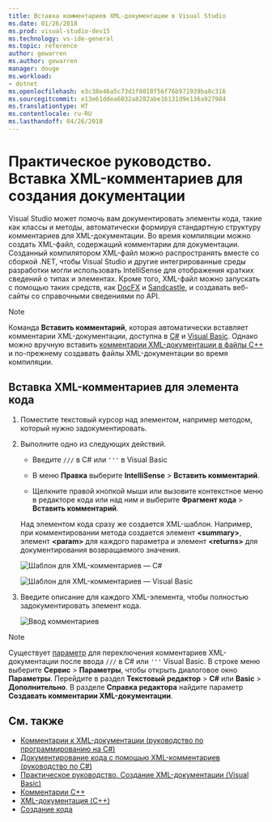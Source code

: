 ```yaml
---
title: Вставка комментариев XML-документации в Visual Studio
ms.date: 01/26/2018
ms.prod: visual-studio-dev15
ms.technology: vs-ide-general
ms.topic: reference
author: gewarren
ms.author: gewarren
manager: douge
ms.workload:
- dotnet
ms.openlocfilehash: e3c38e46a5c73d1f8018f56f76b971939ba8c316
ms.sourcegitcommit: e13e61ddea6032a8282abe16131d9e136a927984
ms.translationtype: HT
ms.contentlocale: ru-RU
ms.lasthandoff: 04/26/2018
---
```

# <a name="how-to-insert-xml-comments-for-documentation-generation"></a>Практическое руководство. Вставка XML-комментариев для создания документации

Visual Studio может помочь вам документировать элементы кода, такие как классы и методы, автоматически формируя стандартную структуру комментариев для XML-документации. Во время компиляции можно создать XML-файл, содержащий комментарии для документации. Созданный компилятором XML-файл можно распространять вместе со сборкой .NET, чтобы Visual Studio и другие интегрированные среды разработки могли использовать IntelliSense для отображения кратких сведений о типах и элементах. Кроме того, XML-файл можно запускать с помощью таких средств, как [DocFX](https://dotnet.github.io/docfx/) и [Sandcastle](https://www.microsoft.com/download/details.aspx?id=10526), и создавать веб-сайты со справочными сведениями по API.

> [!NOTE]
> Команда **Вставить комментарий**, которая автоматически вставляет комментарии XML-документации, доступна в [C#](/dotnet/csharp/programming-guide/xmldoc/xml-documentation-comments) и [Visual Basic](/dotnet/visual-basic/programming-guide/program-structure/how-to-create-xml-documentation). Однако можно вручную вставить [комментарии XML-документации в файлы C++](/cpp/ide/xml-documentation-visual-cpp) и по-прежнему создавать файлы XML-документации во время компиляции.

## <a name="to-insert-xml-comments-for-a-code-element"></a>Вставка XML-комментариев для элемента кода

1. Поместите текстовый курсор над элементом, например методом, который нужно задокументировать.

1. Выполните одно из следующих действий.

   - Введите `///` в C# или `'''` в Visual Basic

   - В меню **Правка** выберите **IntelliSense** > **Вставить комментарий**.

   - Щелкните правой кнопкой мыши или вызовите контекстное меню в редакторе кода или над ним и выберите **Фрагмент кода** > **Вставить комментарий**.

   Над элементом кода сразу же создается XML-шаблон. Например, при комментировании метода создается элемент **\<summary\>**, элемент **\<param\>** для каждого параметра и элемент **\<returns\>** для документирования возвращаемого значения.

   ![Шаблон для XML-комментариев — C#](media/doc-preview-cs.png)

   ![Шаблон для XML-комментариев — Visual Basic](media/doc-preview-vb.png)

1. Введите описание для каждого XML-элемента, чтобы полностью задокументировать элемент кода.

   ![Ввод комментариев](media/doc-result-cs.png)

> [!NOTE]
> Существует [параметр](../../ide/reference/options-text-editor-csharp-advanced.md) для переключения комментариев XML-документации после ввода `///` в C# или `'''` Visual Basic. В строке меню выберите **Сервис** > **Параметры**, чтобы открыть диалоговое окно **Параметры**. Перейдите в раздел **Текстовый редактор** > **C#** или **Basic** > **Дополнительно**. В разделе **Справка редактора** найдите параметр **Создавать комментарии XML-документации**.

## <a name="see-also"></a>См. также

- [Комментарии к XML-документации (руководство по программированию на C#)](/dotnet/csharp/programming-guide/xmldoc/xml-documentation-comments)
- [Документирование кода с помощью XML-комментариев (руководство по C#)](/dotnet/csharp/codedoc)
- [Практическое руководство. Создание XML-документации (Visual Basic)](/dotnet/visual-basic/programming-guide/program-structure/how-to-create-xml-documentation)
- [Комментарии C++](/cpp/cpp/comments-cpp)
- [XML-документация (C++)](/cpp/ide/xml-documentation-visual-cpp)
- [Создание кода](../code-generation-in-visual-studio.md)